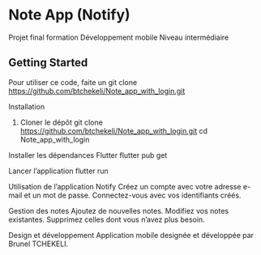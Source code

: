 #  Note App (Notify)

Projet final formation Développement mobile Niveau intermédiaire

## Getting Started

Pour utiliser ce code, faite un git clone https://github.com/btchekeli/Note_app_with_login.git

 Installation
1. Cloner le dépôt
git clone https://github.com/btchekeli/Note_app_with_login.git
cd Note_app_with_login

Installer les dépendances Flutter
flutter pub get

Lancer l’application
flutter run

Utilisation de l’application Notify
Créez un compte avec votre adresse e-mail et un mot de passe.
Connectez-vous avec vos identifiants créés.

Gestion des notes
Ajoutez de nouvelles notes.
Modifiez vos notes existantes.
Supprimez celles dont vous n’avez plus besoin.

 Design et développement
Application mobile designée et développée par Brunel TCHEKELI.
